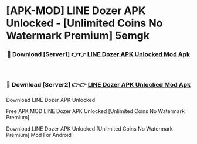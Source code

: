 # [APK-MOD] LINE Dozer APK Unlocked - [Unlimited Coins No Watermark Premium] 5emgk



<div align="center">
<h3>🔴 Download [Server1] 👉👉 <a href="https://momento.my/?title=LINE_Dozer_APK_Unlocked">LINE Dozer APK Unlocked Mod Apk</a></h3><br>

<h3>🔴 Download [Server2] 👉👉 <a href="https://momento.my/?title=LINE_Dozer_APK_Unlocked">LINE Dozer APK Unlocked Mod Apk</a></h3>
</div>



Download LINE Dozer APK Unlocked 

Free APK MOD LINE Dozer APK Unlocked [Unlimited Coins No Watermark Premium]

Download LINE Dozer APK Unlocked [Unlimited Coins No Watermark Premium] Mod For Android
